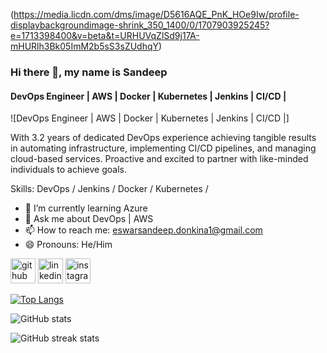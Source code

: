 (https://media.licdn.com/dms/image/D5616AQE_PnK_HOe9Iw/profile-displaybackgroundimage-shrink_350_1400/0/1707903925245?e=1713398400&v=beta&t=URHUVqZlSd9j17A-mHURlh3Bk05ImM2b5sS3sZUdhqY)
### Hi there 👋, my name is Sandeep
#### DevOps Engineer | AWS | Docker | Kubernetes | Jenkins | CI/CD |
![DevOps Engineer | AWS | Docker | Kubernetes | Jenkins | CI/CD |]

With 3.2 years of dedicated DevOps experience achieving tangible results in automating infrastructure, implementing CI/CD pipelines, and managing cloud-based services. Proactive and excited to partner with like-minded individuals to achieve goals.

Skills: DevOps / Jenkins / Docker / Kubernetes / 

- 🌱 I’m currently learning Azure 
- 💬 Ask me about DevOps | AWS 
- 📫 How to reach me: eswarsandeep.donkina1@gmail.com 
- 😄 Pronouns: He/Him 


[<img src='https://cdn.jsdelivr.net/npm/simple-icons@3.0.1/icons/github.svg' alt='github' height='40'>](https://github.com/EswarSandeep)  [<img src='https://cdn.jsdelivr.net/npm/simple-icons@3.0.1/icons/linkedin.svg' alt='linkedin' height='40'>](https://www.linkedin.com/in/eswarsandeep/)  [<img src='https://cdn.jsdelivr.net/npm/simple-icons@3.0.1/icons/instagram.svg' alt='instagram' height='40'>](https://www.instagram.com/sandeep__ig/)  

[![Top Langs](https://github-readme-stats.vercel.app/api/top-langs/?username=EswarSandeep)](https://github.com/anuraghazra/github-readme-stats)

![GitHub stats](https://github-readme-stats.vercel.app/api?username=EswarSandeep&show_icons=true)  

![GitHub streak stats](https://streak-stats.demolab.com/?user=EswarSandeep)  

